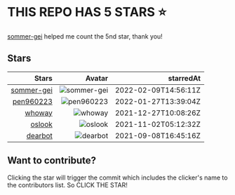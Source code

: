 # THIS REPO HAS 5 STARS ⭐️

[sommer-gei](https://github.com/sommer-gei) helped me count the 5nd star, thank you!

## Stars

| Stars | Avatar | starredAt |
| -----: |-----: | -----: |
| [sommer-gei](https://github.com/sommer-gei) | ![sommer-gei](https://avatars.githubusercontent.com/u/29099046?s=64&v=4) | 2022-02-09T14:56:11Z |
| [pen960223](https://github.com/pen960223) | ![pen960223](https://avatars.githubusercontent.com/u/22234922?s=64&v=4) | 2022-01-27T13:39:04Z |
| [whoway](https://github.com/whoway) | ![whoway](https://avatars.githubusercontent.com/u/48819015?s=64&u=cb511bebe4c7334d607bb3a33597fccfbd445ce7&v=4) | 2021-12-27T10:08:26Z |
| [oslook](https://github.com/oslook) | ![oslook](https://avatars.githubusercontent.com/u/6346865?s=64&u=5875914334b380ad5aa06af10d5692c4046ee5ee&v=4) | 2021-11-02T05:12:32Z |
| [dearbot](https://github.com/dearbot) | ![dearbot](https://avatars.githubusercontent.com/u/86886568?s=64&u=1e7cf586cb2295817005e7eddc3cffb1b479084f&v=4) | 2021-09-08T16:45:16Z |
## Want to contribute?

Clicking the star will trigger the commit which includes the clicker's name to the contributors list. So CLICK THE STAR!